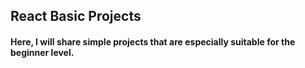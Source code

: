 
## React Basic Projects

#### Here, I will share simple projects that are especially suitable for the beginner level.